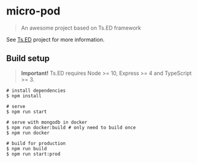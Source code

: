 # micro-pod

> An awesome project based on Ts.ED framework

See [Ts.ED](https://tsed.io) project for more information.

## Build setup

> **Important!** Ts.ED requires Node >= 10, Express >= 4 and TypeScript >= 3.

```batch
# install dependencies
$ npm install

# serve
$ npm run start

# serve with mongodb in docker
$ npm run docker:build # only need to build once
$ npm run docker

# build for production
$ npm run build
$ npm run start:prod
```
